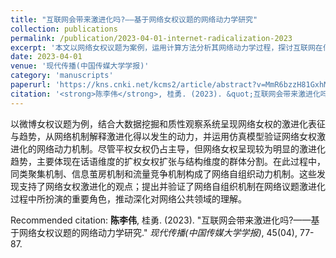 ```yaml
---
title: "互联网会带来激进化吗?——基于网络女权议题的网络动力学研究"
collection: publications
permalink: /publication/2023-04-01-internet-radicalization-2023
excerpt: '本文以网络女权议题为案例，运用计算方法分析其网络动力学过程，探讨互联网在何种机制下以及在多大程度上会催生或强化用户的激进态度。'
date: 2023-04-01
venue: '现代传播(中国传媒大学学报)'
category: 'manuscripts'
paperurl: 'https://kns.cnki.net/kcms2/article/abstract?v=MmR6bzzH81GxhMWv0mIxvK0RFsogVmSZJ6dxZOzE9VudVVsrC3BSsrMor7kF2CShPqRO0Jf46x1tLElgIaJNgQhWqjc4fO8g-4gGL-jPDSMpecVNb3Oa091jQmMZ5zTH_Qmfo3dWa2K6Gv6NkZZjytZuffRnaYt8&uniplatform=NZKPT&language=CHS'
citation: '<strong>陈李伟</strong>, 桂勇. (2023). &quot;互联网会带来激进化吗?——基于网络女权议题的网络动力学研究.&quot; <em>现代传播(中国传媒大学学报)</em>, 45(04), 77-87.'
---
```

以微博女权议题为例，结合大数据挖掘和质性观察系统呈现网络女权的激进化表征与趋势，从网络机制解释激进化得以发生的动力，并运用仿真模型验证网络女权激进化的网络动力机制。尽管平权女权仍占主导，但网络女权呈现较为明显的激进化趋势，主要体现在话语维度的扩权女权扩张与结构维度的群体分割。在此过程中，同类聚集机制、信息茧房机制和流量竞争机制构成了网络自组织动力机制。这些发现支持了网络女权激进化的观点；提出并验证了网络自组织机制在网络议题激进化过程中所扮演的重要角色，推动深化对网络公共领域的理解。

Recommended citation: <strong>陈李伟</strong>, 桂勇. (2023). &quot;互联网会带来激进化吗?——基于网络女权议题的网络动力学研究.&quot; <em>现代传播(中国传媒大学学报)</em>, 45(04), 77-87.